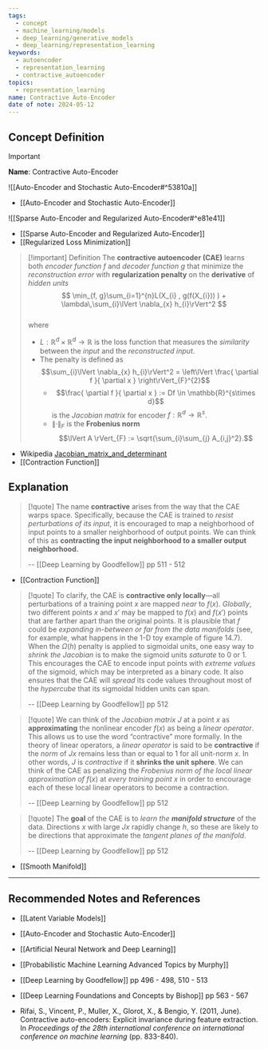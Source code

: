 ```yaml
---
tags:
  - concept
  - machine_learning/models
  - deep_learning/generative_models
  - deep_learning/representation_learning
keywords:
  - autoencoder
  - representation_learning
  - contractive_autoencoder
topics:
  - representation_learning
name: Contractive Auto-Encoder
date of note: 2024-05-12
---
```


## Concept Definition

>[!important]
>**Name**: Contractive Auto-Encoder

![[Auto-Encoder and Stochastic Auto-Encoder#^53810a]]

- [[Auto-Encoder and Stochastic Auto-Encoder]]

![[Sparse Auto-Encoder and Regularized Auto-Encoder#^e81e41]]

- [[Sparse Auto-Encoder and Regularized Auto-Encoder]]
- [[Regularized Loss Minimization]]

>[!important] Definition
>The **contractive autoencoder (CAE)** learns both *encoder function* $f$ and *decoder function* $g$ that minimize the *reconstruction error* with **regularization penalty** on the **derivative** of *hidden units*
>$$
>\min_{f, g}\sum_{i=1}^{n}L(X_{i} , g(f(X_{i})) ) + \lambda\,\sum_{i}\lVert \nabla_{x} h_{i}\rVert^2 
>$$   
>where 
>- $L: \mathbb{R}^{d} \times \mathbb{R}^{d} \to \mathbb{R}$ is the loss function that measures the *similarity* between the *input* and the *reconstructed input*.
>- The penalty is defined as $$\sum_{i}\lVert \nabla_{x} h_{i}\rVert^2    = \left\lVert  \frac{ \partial f }{ \partial x }   \right\rVert_{F}^{2}$$
>	- $$\frac{ \partial f }{ \partial x } := Df \in \mathbb{R}^{s\times d}$$ is the *Jacobian matrix* for encoder $f: \mathbb{R}^{d} \to \mathbb{R}^{s}$.
>	- $\lVert \cdot \rVert_{F}$ is the **Frobenius norm** $$\lVert A \rVert_{F} := \sqrt{\sum_{i}\sum_{j} A_{i,j}^2}.$$

- Wikipedia [Jacobian_matrix_and_determinant](https://en.wikipedia.org/wiki/Jacobian_matrix_and_determinant)
- [[Contraction Function]]

## Explanation

>[!quote]
>The name **contractive** arises from the way that the CAE warps space. Specifically, because the CAE is trained to *resist perturbations of its input*, it is encouraged to map a neighborhood of input points to a smaller neighborhood of output points.  We can think of this as **contracting the input neighborhood to a smaller output neighborhood.**
>
>-- [[Deep Learning by Goodfellow]] pp 511 - 512
  
- [[Contraction Function]]


>[!quote]
>To clarify, the CAE is **contractive only locally**—all perturbations of a training point $x$ are mapped *near* to $f (x)$. *Globally*, two different points $x$ and $x'$ may be mapped to $f(x)$ and $f(x')$ points that are farther apart than the original points. It is plausible that $f$ could be *expanding in-between or far from the data manifolds* (see, for example, what happens in the 1-D toy example of figure 14.7). When the $\Omega(h)$ penalty is applied to sigmoidal units, one easy way to *shrink the Jacobian* is to make the sigmoid units *saturate* to $0$ or $1$. This encourages the CAE to encode input points with *extreme values* of the sigmoid, which may be interpreted as a binary code. It also ensures that the CAE will *spread* its code values throughout most of the *hypercube* that its sigmoidal hidden units can span.
>
>-- [[Deep Learning by Goodfellow]] pp 512  


>[!quote]
>We can think of the *Jacobian matrix* $J$ at a point $x$ as **approximating** the nonlinear encoder $f(x)$ as being a *linear operator*. This allows us to use the word “contractive” more formally. In the theory of linear operators, a *linear operator* is said to be **contractive** if the *norm* of $J x$ remains less than or equal to $1$ for all unit-norm $x$. In other words, $J$ is *contractive* if it **shrinks the unit sphere**. We can think of the CAE as penalizing the *Frobenius norm of the local linear approximation of* $f (x)$ at *every training point* $x$ in order to encourage each of these local linear operators to become a contraction.
>
>-- [[Deep Learning by Goodfellow]] pp 512  


>[!quote]
>The **goal** of the CAE is to *learn the __manifold structure__* of the data. Directions $x$ with large $J x$ rapidly change $h$, so these are likely to be directions that approximate the *tangent planes of the manifold*.
>
>-- [[Deep Learning by Goodfellow]] pp 512  

- [[Smooth Manifold]]







-----------
##  Recommended Notes and References


- [[Latent Variable Models]]
- [[Auto-Encoder and Stochastic Auto-Encoder]]
- [[Artificial Neural Network and Deep Learning]]



- [[Probabilistic Machine Learning Advanced Topics by Murphy]]
- [[Deep Learning by Goodfellow]] pp 496 - 498, 510 - 513
- [[Deep Learning Foundations and Concepts by Bishop]] pp 563 - 567
- Rifai, S., Vincent, P., Muller, X., Glorot, X., & Bengio, Y. (2011, June). Contractive auto-encoders: Explicit invariance during feature extraction. In _Proceedings of the 28th international conference on international conference on machine learning_ (pp. 833-840).